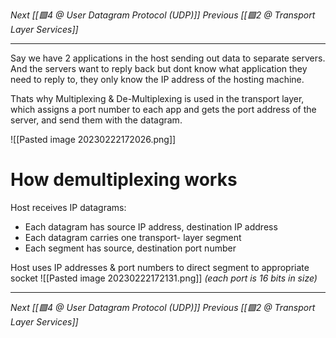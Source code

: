 _Next [[🟩4 @ User Datagram Protocol (UDP)]]_
_Previous [[🟩2 @ Transport Layer Services]]_

---
Say we have 2 applications in the host sending out data to separate servers. And the servers want to reply back but dont know what application they need to reply to, they only know the IP address of the hosting machine.

Thats why Multiplexing & De-Multiplexing is used in the transport layer, which assigns a port number to each app and gets the port address of the server, and send them with the datagram.

![[Pasted image 20230222172026.png]]

# How demultiplexing works
Host receives IP datagrams:
- Each datagram has source IP address, destination IP address
- Each datagram carries one transport- layer segment
- Each segment has source, destination port number

Host uses IP addresses & port numbers to direct segment to appropriate socket
![[Pasted image 20230222172131.png]]
_(each port is 16 bits in size)_

---
_Next [[🟩4 @ User Datagram Protocol (UDP)]]_
_Previous [[🟩2 @ Transport Layer Services]]_
